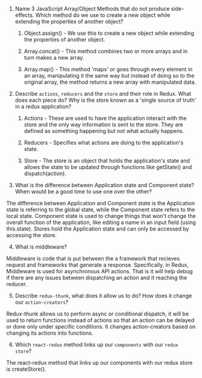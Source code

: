 1. Name 3 JavaScript Array/Object Methods that do not produce side-effects. Which method do we use to create a new object while extending the properties of another object?

    1. Object.assign() - We use this to create a new object while extending the properties of another object.

    2. Array.concat() - This method combines two or more arrays and in turn makes a new array.

    3. Array.map() - This method 'maps' or goes through every element in an array, manipulating it the same way but instead of doing so to the original array, the method returns a new array with manipulated data.


2. Describe `actions`, `reducers` and the `store` and their role in Redux. What does each piece do? Why is the store known as a 'single source of truth' in a redux application?

    1. Actions - These are used to have the application interact with the store and the only way information is sent to the store. They are defined as something happening but not what actually happens. 

    2. Reducers - Specifies what actions are doing to the application's state.

    3. Store - The store is an object that holds the application's state and allows the state to be updated through functions like getState() and dispatch(action).

3. What is the difference between Application state and Component state? When would be a good time to use one over the other?

The difference between Application and Component state is the Application state is referring to the global state, while the Component state refers to the local state. Component state is used to change things that won't change the overall function of the application, like editing a name in an input field (using this.state). Stores hold the Application state and can only be accessed by accessing the store.


4. What is middleware?

Middleware is code that is put between the a framework that recieves request and frameworks that generate a response. Specifically, in Redux, Middleware is used for asynchronous API actions. That is it will help debug if there are any issues between dispatching an action and it reaching the reducer.


5. Describe `redux-thunk`, what does it allow us to do? How does it change our `action-creators`?

Redux-thunk allows us to perform async or conditional dispatch, it will be used to return functions instead of actions so that an action can be delayed or done only under specific conditions. It changes action-creators based on changing its actions into functions. 


6. Which `react-redux` method links up our `components` with our `redux store`?

The react-redux method that links up our components with our redux store is createStore().



<!-- (Stretch goal question for if you get the DELETE endpoint working) The server's DELETE endpoint functionality is not optimal, since it requires you to either make a second `getSmurfs` request to fetch the updated list of Smurfs after deletion, or you need to keep two sources of truth synchronized, one in the client and one in the server. What change would you propose to make the server DELETE functionality more optimal such that either of these two issues are not encountered? -->